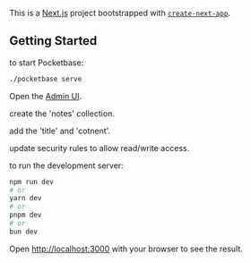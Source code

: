 This is a [Next.js](https://nextjs.org/) project bootstrapped with [`create-next-app`](https://github.com/vercel/next.js/tree/canary/packages/create-next-app).

## Getting Started

to start Pocketbase:

```bash
./pocketbase serve
```
Open the [Admin UI](http://127.0.0.1:8090/_/).

create the 'notes' collection.

add the 'title' and 'cotnent'.

update security rules to allow read/write access.

to run the development server:

```bash
npm run dev
# or
yarn dev
# or
pnpm dev
# or
bun dev
```

Open [http://localhost:3000](http://localhost:3000) with your browser to see the result.

